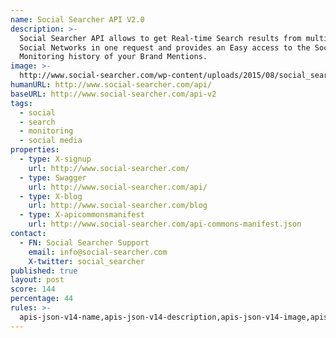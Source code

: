 ```yaml
---
name: Social Searcher API V2.0
description: >-
  Social Searcher API allows to get Real-time Search results from multiple
  Social Networks in one request and provides an Easy access to the Social
  Monitoring history of your Brand Mentions. 
image: >-
  http://www.social-searcher.com/wp-content/uploads/2015/08/social_searcher_api_v2.jpg
humanURL: http://www.social-searcher.com/api/
baseURL: http://www.social-searcher.com/api-v2
tags:
  - social
  - search
  - monitoring
  - social media
properties:
  - type: X-signup
    url: http://www.social-searcher.com/
  - type: Swagger
    url: http://www.social-searcher.com/api/
  - type: X-blog
    url: http://www.social-searcher.com/blog
  - type: X-apicommonsmanifest
    url: http://www.social-searcher.com/api-commons-manifest.json
contact:
  - FN: Social Searcher Support
    email: info@social-searcher.com
    X-twitter: social_searcher
published: true
layout: post
score: 144
percentage: 44
rules: >-
  apis-json-v14-name,apis-json-v14-description,apis-json-v14-image,apis-json-v14-tags,apis-json-v14-url,apis-json-v14-apis-name,apis-json-v14-apis-description,apis-json-v14-apis-image,apis-json-v14-apis-humanURL,apis-json-v14-apis-baseURL,apis-json-v14-apis-tags,apis-json-v14-apis-properties-management-signup,apis-json-v14-apis-properties-communications-blog,apis-json-v14-maintainers,apis-json-v14-maintainers-fn,apis-json-v14-maintainers-email
---
```


